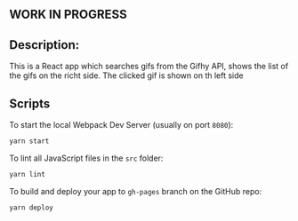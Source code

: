 ## WORK IN PROGRESS

## Description:

This is a React app which searches gifs from the Gifhy API, shows the list of the gifs on the richt side. The clicked gif is shown on th left side

## Scripts

To start the local Webpack Dev Server (usually on port `8080`):

```bash
yarn start
```

To lint all JavaScript files in the `src` folder:

```bash
yarn lint
```

To build and deploy your app to `gh-pages` branch on the GitHub repo:

```bash
yarn deploy
```
